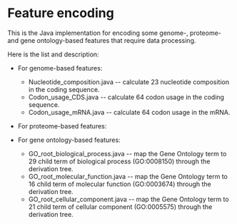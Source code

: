 # Feature encoding
This is the Java implementation for encoding some genome-, proteome- and gene ontology-based features that require data processing.

Here is the list and description:
- For genome-based features:
  - Nucleotide_composition.java -- calculate 23 nucleotide composition in the coding sequence.
  - Codon_usage_CDS.java -- calculate 64 codon usage in the coding sequence.
  - Codon_usage_mRNA.java -- calculate 64 codon usage in the mRNA.
- For proteome-based features:
  
- For gene ontology-based features:
  - GO_root_biological_process.java -- map the Gene Ontology term to 29 child term of biological process (GO:0008150) through the derivation tree.
  - GO_root_molecular_function.java -- map the Gene Ontology term to 16 child term of molecular function (GO:0003674) through the derivation tree.
  - GO_root_cellular_component.java -- map the Gene Ontology term to 21 child term of cellular component (GO:0005575) through the derivation tree.

